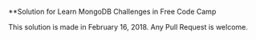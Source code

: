 **Solution for Learn MongoDB Challenges in Free Code Camp

This solution is made in February 16, 2018.
Any Pull Request is welcome.
